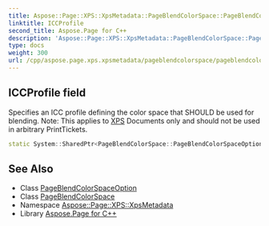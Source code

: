 ```yaml
---
title: Aspose::Page::XPS::XpsMetadata::PageBlendColorSpace::PageBlendColorSpaceOption::ICCProfile field
linktitle: ICCProfile
second_title: Aspose.Page for C++
description: 'Aspose::Page::XPS::XpsMetadata::PageBlendColorSpace::PageBlendColorSpaceOption::ICCProfile field. Specifies an ICC profile defining the color space that SHOULD be used for blending. Note: This applies to XPS Documents only and should not be used in arbitrary PrintTickets in C++.'
type: docs
weight: 300
url: /cpp/aspose.page.xps.xpsmetadata/pageblendcolorspace/pageblendcolorspaceoption/iccprofile/
---
```

## ICCProfile field


Specifies an ICC profile defining the color space that SHOULD be used for blending. Note: This applies to [XPS](../../../../aspose.page.xps/) Documents only and should not be used in arbitrary PrintTickets.

```cpp
static System::SharedPtr<PageBlendColorSpace::PageBlendColorSpaceOption> Aspose::Page::XPS::XpsMetadata::PageBlendColorSpace::PageBlendColorSpaceOption::ICCProfile
```

## See Also

* Class [PageBlendColorSpaceOption](../)
* Class [PageBlendColorSpace](../../)
* Namespace [Aspose::Page::XPS::XpsMetadata](../../../)
* Library [Aspose.Page for C++](../../../../)
